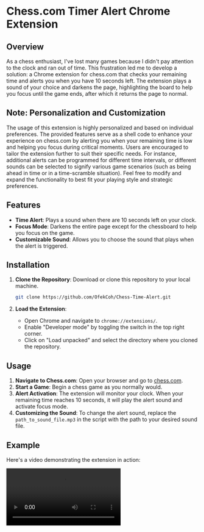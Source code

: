 # Chess.com Timer Alert Chrome Extension

## Overview

As a chess enthusiast, I've lost many games because I didn't pay attention to the clock and ran out of time. This frustration led me to develop a solution: a Chrome extension for chess.com that checks your remaining time and alerts you when you have 10 seconds left. The extension plays a sound of your choice and darkens the page, highlighting the board to help you focus until the game ends, after which it returns the page to normal.

## Note: Personalization and Customization

The usage of this extension is highly personalized and based on individual preferences. The provided features serve as a shell code to enhance your experience on chess.com by alerting you when your remaining time is low and helping you focus during critical moments. Users are encouraged to tailor the extension further to suit their specific needs. For instance, additional alerts can be programmed for different time intervals, or different sounds can be selected to signify various game scenarios (such as being ahead in time or in a time-scramble situation). Feel free to modify and expand the functionality to best fit your playing style and strategic preferences.

## Features

- **Time Alert**: Plays a sound when there are 10 seconds left on your clock.
- **Focus Mode**: Darkens the entire page except for the chessboard to help you focus on the game.
- **Customizable Sound**: Allows you to choose the sound that plays when the alert is triggered.

## Installation

1. **Clone the Repository**: Download or clone this repository to your local machine.
    ```sh
    git clone https://github.com/OfekCoh/Chess-Time-Alert.git
    ```

2. **Load the Extension**:
    - Open Chrome and navigate to `chrome://extensions/`.
    - Enable "Developer mode" by toggling the switch in the top right corner.
    - Click on "Load unpacked" and select the directory where you cloned the repository.

## Usage

1. **Navigate to Chess.com**: Open your browser and go to [chess.com](https://www.chess.com).
2. **Start a Game**: Begin a chess game as you normally would.
3. **Alert Activation**: The extension will monitor your clock. When your remaining time reaches 10 seconds, it will play the alert sound and activate focus mode.
4. **Customizing the Sound**: To change the alert sound, replace the `path_to_sound_file.mp3` in the script with the path to your desired sound file.

## Example

Here's a video demonstrating the extension in action:

![Example Video](path_to_example_video.mp4)

